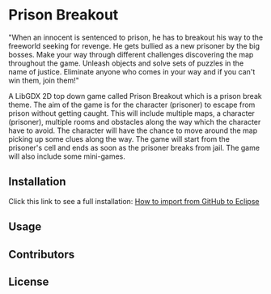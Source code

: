 # Prison Breakout

"When an innocent is sentenced to prison, he has to breakout his way to the freeworld seeking for revenge. He gets bullied as a new prisoner by the big bosses. Make your way through different challenges discovering the map throughout the game. Unleash objects and solve sets of puzzles in the name of justice. Eliminate anyone who comes in your way and if you can't win them, join them!"

A LibGDX 2D top down game called Prison Breakout which is a prison break theme. The aim of the game is for the character (prisoner) to escape from prison without getting caught. This will include multiple maps, a character (prisoner), multiple rooms and obstacles along the way which the character have to avoid. The character will have the chance to move around the map picking up some clues along the way. The game will start from the prisoner's cell and ends as soon as the prisoner breaks from jail. The game will also include some mini-games.

## Installation

Click this link to see a full installation: [How to import from GitHub to Eclipse](https://github.com/zamanmh1/g10project/wiki/How-to-import-from-Git-to-Eclipse)


## Usage


## Contributors


## License
